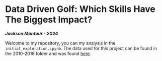 # Data Driven Golf: Which Skills Have The Biggest Impact?
***Jackson Montour - 2024***

Welcome to my repository, you can my analysis in the ```initial_exploration.ipynb```. The data used for this project can be found in the 2010-2018 folder and was found [here](https://www.kaggle.com/datasets/jmpark746/pga-tour-data-2010-2018).

